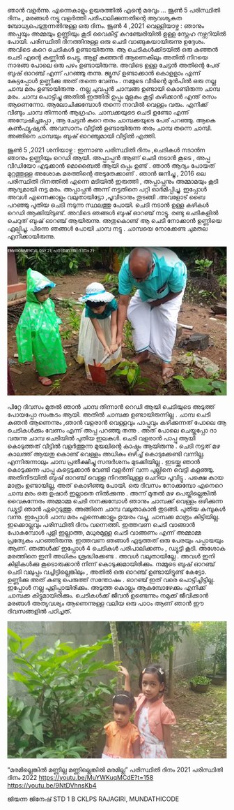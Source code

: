 ഞാന്‍ വളര്‍ന്നു. 
എന്നെകാളും ഉയരത്തില്‍ എന്റെ മരവും ...
ജൂണ്‍ 5 പരിസ്ഥിതി ദിനം , മരങ്ങള്‍ നട്ടു വളര്‍ത്തി പരിപാലിക്കുന്നതിന്റെ ആവശ്യകത ബോധ്യപെടുതുന്നതിനുള്ള ഒരു ദിനം. 
ജൂൺ 4 ,2021 വെള്ളിയാഴ്ച : ഞാനും അപ്പയും അമ്മയും ഉണ്ണിയും കൂടി വൈകീട്ട് കുറഞ്ചേരിയിൽ ഉള്ള സ്നേഹ നഴ്സറിയിൽ പോയി. പരിസ്ഥിതി ദിനത്തിനുള്ള ഒരു ചെടി വാങ്ങുകയായിരുന്നു ഉദ്ദേശം. അവിടെ കുറെ ചെടികൾ ഉണ്ടായിരുന്നു. ആ ചെടികൾക്കിടയിൽ ഒരു കുഞ്ഞൻ ചെടി എന്റെ കണ്ണിൽ പെട്ടു. ആള് കുഞ്ഞൻ ആണെകിലും അതിൽ നിറയെ നാരങ്ങ പോലെ ഒരു പഴം ഉണ്ടായിരുന്നു. അവിടെ ഉള്ള ചേട്ടൻ അതിന്റെ പേര് ബുഷ് ഓറഞ്ച് എന്ന് പറഞ്ഞു തന്നു. ജ്യൂസ് ഉണ്ടാക്കാൻ കൊളളാം എന്ന് കേട്ടപ്പോൾ ഉണ്ണിക്കു അത് തന്നെ വേണം . നമ്മുടെ വീടിന്റെ മുൻപിൽ ഒരു നല്ല ചാമ്പ മരം ഉണ്ടായിരുന്നു . നല്ല ചുവപ്പൻ ചാമ്പങ്ങ ഉണ്ടായി കൊണ്ടിരുന്ന ചാമ്പ മരം. ചാമ്പ പൊട്ടിച്ചു അതിൽ ഇത്തിരി ഉപ്പും മുളകും കൂട്ടി കഴിക്കാൻ എന്ത് രസം ആണെന്നോ. ആലോചിക്കുമ്പോൾ തന്നെ നാവിൽ വെള്ളം വരും. എനിക്ക് വീണ്ടും ചാമ്പ തിന്നാൻ ആഗ്രഹം. ചാമ്പക്കയുടെ ചെടി ഉണ്ടോ എന്ന് അന്വേഷിച്ചപ്പോ , ആ ചേട്ടൻ കുറെ തരം ചാമ്പക്കയുടെ പേര് പറഞ്ഞു. ആകെ കൺഫ്യൂഷ്യൻ. അവസാനം വീട്ടിൽ ഉണ്ടായിരുന്ന തരം ചാമ്പ തന്നെ ചാമ്പി. അങ്ങിനെ ചാമ്പയും ബുഷ് ഓറഞ്ചുമായി വീട്ടിൽ എത്തി.

ജൂൺ 5 ,2021 ശനിയാഴ്ച : ഇന്നാണു പരിസ്ഥിതി ദിനം ,ചെടികൾ നടാൻm ഞാനും ഉണ്ണിയും  റെഡി  ആയി. അപ്പാപ്പൻ ആണ് ചെടി നടാൻ കൂടെ , അപ്പ വീഡിയോ എടുക്കാൻ മൊബൈൽ ആയി ഒപ്പം ഉണ്ട് . ഞാന്‍ ആദ്യം പോയത് മുറ്റത്തുള്ള അശോക മരത്തിന്റെ അടുതേക്കാണ് . ഞാൻ ജനിച്ചു , 2016 ലെ പരിസ്ഥിതി ദിനത്തിൽ  എന്നെ മടിയിൽ ഇരുത്തി , അപ്പാപ്പനും അമ്മാമയും കൂടി ആദ്യമായി നട്ട മരം. അപ്പാപ്പൻ അന്ന് നട്ടതിനെ പറ്റി ഓർമിപ്പിച്ചു. ഇപ്പോൾ അവൾ എന്നെക്കാളും വലുതായിട്ടോ ,പൂവിടാനും തുടങ്ങി .അവളോട് ബൈ പറഞ്ഞു പുതിയ ചെടി നടുന്ന സ്ഥലത്തു പോയി. ചെടി നടാൻ ഉള്ള കുഴികൾ റെഡി ആക്കിയിടുണ്ട്. അവിടെ ഞങ്ങൾ ബുഷ് ഓറഞ്ച് നാട്ടു. രണ്ടു ചെടികളിൽ ചെറുത് ബുഷ് ഓറഞ്ച് ആയിരുന്നു. അതുകൊണ്ട് ആ ചെടി നോക്കാൻ ഉണ്ണിയെ ഏല്പിച്ചു. പിന്നെ ഞങ്ങൾ പോയി ചാമ്പ നട്ടു . ചാമ്പയെ നോക്കേണ്ട ചുമതല എനിക്കായിരുന്നു.

![wed21](https://github.com/jiannajinesh/School/blob/main/1/img/wed2021.png)
 

പിറ്റേ ദിവസം മുതൽ ഞാൻ ചാമ്പ തിന്നാൻ റെഡി ആയി ചെടിയുടെ അടുത്ത് പോയപ്പോ സംങ്കടം ആയി.  അതില്‍ ചാമ്പക്ക ഉണ്ടായിരുന്നില്ല . ചാമ്പ ചെടി കുഞന്‍ ആണെന്നും ,ഞാൻ വളരാൻ വെള്ളവും പാപ്പുവും കഴിക്കുന്നത് പോലെ ആ ചെടികൾക്കും വേണം എന്ന് അപ്പ പറഞ്ഞു തന്നു . അത് പോലെ ചെയ്തപ്പോ ദാ വരുന്നു ചാമ്പ ചെടിയിൽ പുതിയ ഇലകൾ. ചെടി വളരാന്‍ പാപ്പു ആയി കൊടുത്തത് വീട്ടില്‍ വളര്‍ത്തുന്ന മുയലിന്റെ കാഷ്ടം ആയിരുന്നു . ചെടി നട്ടത് മഴ കാലത്ത് ആയതു കൊണ്ട് വെള്ളം അധികം ഒഴിച്ച് കൊടുക്കേണ്ടി വന്നില്ല. എന്നിരുന്നാലും ചാമ്പ പ്രതീക്ഷിച്ചു സന്ദര്‍ശനം മുടക്കിയില്ല . ഇടയ്ക്കു ഞാന്‍ കൊടുക്കുന്ന പാപ്പു കട്ടെടുക്കാന്‍ വേണ്ടി വളര്‍ന്ന് വന്ന പുല്ലിനെ വെട്ടി കളഞ്ഞു. അതിനിടയില്‍ ബുഷ്‌ ഓറഞ്ച്  വെള്ള നിറത്തിലുള്ള ചെറിയ പൂവിട്ടു . പക്ഷെ കായ മാത്രം  ഉണ്ടായില്ല, അത് കൊഴിഞ്ഞു പോയി. ഒരു ദിവസം നോക്കുമ്പോ എനെറെ ചാമ്പ മരം ഒരു ഉഷാര്‍ ഇല്ലാതെ നില്‍ക്കുന്നു . അന്ന് മുതല്‍ മഴ പെയ്തില്ലെങ്കില്‍ വൈകുന്നേരം അമ്മാമ്മ ചെടി നനക്കുമ്പോള്‍ ഞാനും ചാമ്പക്ക് വെള്ളം ഒഴിക്കുന്ന ഡ്യൂട്ടി ഞാന്‍ ഏറ്റെടുത്തു. അങ്ങിനെ ചാമ്പ വലുതാകാന്‍ തുടങ്ങി. പുതിയ കമ്പുകള്‍ വന്നു. 
ഇപ്പോൾ ചാമ്പ മരം എന്നെക്കാളും ഉയരം വച്ചു, ചാമ്പക്ക മാത്രം കിട്ടിയില്ല. ഇക്കൊല്ലവും പരിസ്ഥിതി ദിനം വന്നെത്തി. ഇത്തവണ ചെടി വാങ്ങാൻ പോകുമ്പോൾ പുളി  ഇല്ലാത്ത, മധുരമുള്ള  ചെടി വാങ്ങണം എന്ന് അമ്മാമ്മ പ്രത്യേകം പറഞ്ഞിരുന്നു.  ഇത്തവണ ഞങ്ങൾ  എടുത്തത് ഒരു പേരയും പപ്പായയും ആണ്. ഞങ്ങൾക്ക് ഇപ്പോൾ 4 ചെടികൾ പരിപാലിക്കണം , ഡ്യൂട്ടി കൂടി. അശോക മരത്തിനെ ഇനി അധികം ശ്രദ്ധിക്കേണ്ട . അവൾ വലുതായില്ലേ . അവൾ ഇനി കിളികൾക്കു കൂടൊരുക്കാൻ നിന്ന് കൊടുക്കുമായിരിക്കും. നമ്മുടെ ബുഷ് ഓറഞ്ച് ചെടി വലുപ്പം വച്ചിട്ടില്ലെങ്കിലും , അതില്‍ ഒരു ഓറഞ്ച് ഉണ്ടായിട്ടുണ്ട് കേട്ടോ. ഉണ്ണിക്കു അത് കണ്ടു പെരുത്ത്  സന്തോഷം . ഓറഞ്ച് ഇത് വരെ പൊട്ടിച്ചിട്ടില്ല. ഇപ്പോൾ നല്ല പുളിപ്പായിരിക്കും. അടുത്ത കൊല്ലം ആകുമ്പോഴേക്കും എനിക്ക് ചാമ്പക്ക കിട്ടുമായിരിക്കും. ചെടികൾക്ക് ജീവൻ ഉണ്ടെന്നും നമുക്ക് ജീവിക്കാന്‍ മരങ്ങള്‍ അത്യവശ്യം ആണെന്നുള്ള  വലിയ ഒരു പാഠം ആണ് ഞാൻ ഈ ദിവസങ്ങളിൽ പഠിച്ചത്.

 ![wed21](https://github.com/jiannajinesh/School/blob/main/1/img/wed2022.png)
 
“മരമില്ലെങ്കില്‍ മണ്ണില്ല
മണ്ണില്ലെങ്കില്‍ മരമില്ല”
പരിസ്ഥിതി ദിനം 2021	പരിസ്ഥിതി ദിനം 2022
https://youtu.be/MuYWKuqMCdE?t=158
	https://youtu.be/9NtDVhnsKb4


ജിയന്ന ജിനേഷ് 
STD 1 B
CKLPS RAJAGIRI, MUNDATHICODE 
